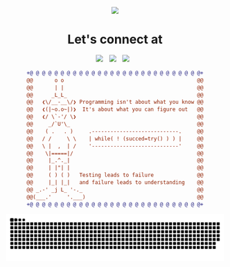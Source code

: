 <!-- ### Hi there 👋 -->

<p align="center">
  <img src="https://capsule-render.vercel.app/api?text=Hey%20Everyone!🕹️&animation=fadeIn&type=waving&color=gradient&height=100"/>
</p>
<div align="center">
 <h1>Let's connect at</h3>
<a href="#"><img height="50" margin-right="30" &nbsp; src="https://user-images.githubusercontent.com/90323801/230655586-246e2739-ce19-4182-8cd6-ba6ec34c1597.png"></a> &ensp;
<a href="#"><img height="50" src="https://user-images.githubusercontent.com/90323801/230655978-7a7ab1e4-5500-4172-9568-252343ba4f15.png"></a>
 &ensp;
<a href="#"><img height="50" src="https://user-images.githubusercontent.com/90323801/230658505-c9412429-0b68-4c5e-9fc8-70a459cf0329.png"></a>
  &ensp;
  </div>
  
<div align="center">
  
```diff
+@ @ @ @ @ @ @ @ @ @ @ @ @ @ @ @ @ @ @ @ @ @ @ @ @ @ @ @+
@@       o o                                           @@
@@       | |                                           @@
@@      _L_L_                                          @@
@@   ❮\/__-__\/❯ Programming isn't about what you know @@
@@   ❮(|~o.o~|)❯  It's about what you can figure out   @@
@@   ❮/ \`-'/ \❯                                       @@
@@     _/`U'\_                                         @@
@@    ( .   . )     .----------------------------.     @@
@@   / /     \ \    | while( ! (succed=try() ) ) |     @@
@@   \ |  ,  | /    '----------------------------'     @@
@@    \|=====|/                                        @@
@@     |_.^._|                                         @@
@@     | |"| |                                         @@
@@     ( ) ( )   Testing leads to failure              @@
@@     |_| |_|   and failure leads to understanding    @@
@@ _.-' _j L_ '-._                                     @@
@@(___.'     '.___)                                    @@
+@ @ @ @ @ @ @ @ @ @ @ @ @ @ @ @ @ @ @ @ @ @ @ @ @ @ @ @+
```
  
</div>

![Snake animation](https://github.com/Vandit1121/Vandit1121/blob/output/github-contribution-grid-snake.svg)
<!--
**Vandit1121/Vandit1121** is a ✨ _special_ ✨ repository because its `README.md` (this file) appears on your GitHub profile.

Here are some ideas to get you started:

- 🔭 I’m currently working on ...
- 🌱 I’m currently learning ...
- 👯 I’m looking to collaborate on ...
- 🤔 I’m looking for help with ...
- 💬 Ask me about ...
- 📫 How to reach me: ...
- 😄 Pronouns: ...
- ⚡ Fun fact: ...
-->

